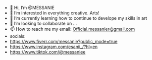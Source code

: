 - 👋 Hi, I’m @MESSANIE
- 👀 I’m interested in everything creative. Arts!
- 🌱 I’m currently learning how to continue to develope my skills in art 
- 💞️ I’m looking to collaborate on ...
- 📫 How to reach me my email: Official.messanier@gmail.com
- socials:
- https://www.fiverr.com/messanie?public_mode=true
- https://www.instagram.com/esanii_/?hl=en
- https://www.tiktok.com/@messaniee

<!---
MESSANIE/MESSANIE is a ✨ special ✨ repository because its `README.md` (this file) appears on your GitHub profile.
You can click the Preview link to take a look at your changes.
--->
